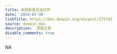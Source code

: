 ```yaml
---
title: 央视影音无法打开
date: '2024-07-30'
linkTitle: https://bbs.deepin.org/en/post/275742
source: deepin_bbs
description:  深度之家 
disable_comments: true
---
```

NA
